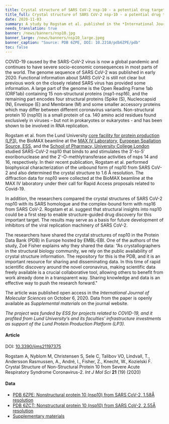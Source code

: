 ```yaml
---
title: Crystal structure of SARS CoV-2 nsp-10 - a potential drug target for COVID-19 # short
title_full: Crystal structure of SARS CoV-2 nsp-10 - a potential drug target for COVID-19 # long
date: 2020-11-03
summary: A study by Rogstam et al. published in the *International Journal of Molecular Sciences* along with the crystal structure of SARS CoV-2 non-structural protein 10 in the Protein Data Bank provides a starting point for structure-guided drug discovery and design.
needs_translation: true
banner: /news/banners/nsp10.jpg
banner_large: /news/banners/nsp10_large.jpeg
banner_caption: "Source: PDB 6ZPE, DOI: 10.2210/pdb6ZPE/pdb"
toc: false
---
```

COVID-19 caused by the SARS-CoV-2 virus is now a global pandemic and continues to have severe socio-economic consequences in most parts of the world. The genome sequence of SARS CoV-2 was published in early 2020. Functional information about SARS CoV-2 is still not clear but previous work on the closely related SARS virus has provided some information. A large part of the genome is the Open Reading Frame 1ab (ORF1ab) containing 15 non-structural proteins (nsp1-nsp16), and the remaining part encodes four structural proteins (Spike (S), Nucleocapsid (N), Envelope (E) and Membrane (M) and some smaller accessory proteins which may differ between different coronavirus variants. Non-structural protein 10 (nsp10) is a small protein of ca. 140 amino acid residues found exclusively in viruses – but not in prokaryotes or eukaryotes - and has been shown to be involved in RNA replication.

Rogstam et al. from the Lund University [core facility for protein production (LP3)](www.lu.se/lp3.se), the BioMAX beamline at the [MAX IV Laboratory](www.maxiv.lu.se), [European Spallation Source, ESS](www.ess.eu), and the [School of Pharmacy, University College London](https://www.ucl.ac.uk/pharmacy/) studied SARS-CoV-2 nsp10 that binds to and stimulates the 3′-to-5′ exoribonuclease and the 2′-O-methlytransferase activities of nsps 14 and 16, respectively. In their recent publication, Rogstam et al. performed biophysical characterization of the unbound form of nsp10 from SARS CoV-2 and also determined the crystal structure to 1.6 Å resolution. The diffraction data for nsp10 were collected at the BioMAX beamline at the MAX IV laboratory under their call for Rapid Access proposals related to Covid-19.

In addition, the researchers compared the crystal structures of SARS CoV-2 nsp10 with its SARS homologue and the complex-bound form with nsp16 from SARS CoV-2. Rogstam et al. suggest that structural insights into nsp10 could be a first step to enable structure-guided drug discovery for this important target. The results may serve as a basis for future development of inhibitors of the viral replication machinery of SARS CoV-2.

The researchers have shared the crystal structures of nsp10 in the Protein Data Bank (PDB) in Europe hosted by EMBL-EBI. One of the authors of the study, Zoë Fisher explains why they shared the data: “As crystallographers in the structural biology community, we rely on the public availability of crystal structure information. The repository for this is the PDB, and it is an important resource for sharing and disseminating data. In this time of rapid scientific discovery around the novel coronavirus, making scientific data freely available is a crucial collaborative tool, allowing others to benefit from work already done in a transparent way. Sharing knowledge and data is an effective way to push the research forward."

The article was published open access in the *International Journal of Molecular Sciences* on October 6, 2020. Data from the paper is openly available as *Supplemental materials* on the journal website.

*The project was funded by ESS for projects related to COVID-19, and it profited from Lund University’s and its faculties' infrastructure investments as support of the Lund Protein Production Platform (LP3).*

#### Article

DOI: [10.3390/ijms21197375](https://doi.org/10.3390/ijms21197375)

Rogstam A, Nyblom M, Christensen S, Sele C, Talibov VO, Lindvall, T., Andersson Rasmussen, A., André, I., Fisher, Z., Knecht, W., Kozielski F. Crystal Structure of Non-Structural Protein 10 from Severe Acute Respiratory Syndrome Coronavirus-2. *Int J Mol Sci* **21** (19) (2020)

#### Data
*   [PDB 6ZPE: Nonstructural protein 10 (nsp10) from SARS CoV-2, 1.58Å resolution](https://www.rcsb.org/structure/6ZPE)
*   [PDB 6ZCT: Nonstructural protein 10 (nsp10) from SARS CoV-2, 2.55Å resolution](https://www.rcsb.org/structure/6ZCT)
*   [Supplementary materials](http://www.mdpi.com/1422-0067/21/19/7375/s1)
